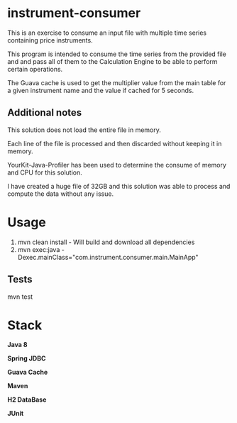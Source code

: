 # instrument-consumer
 
This is an exercise to consume an input file with multiple time series containing price instruments.

This program is intended to consume the time series from the provided file and and pass all of them to the Calculation Engine to be able to perform certain operations.

The Guava cache is used to get the multiplier value from the main table for a given instrument name and the value if cached for 5 seconds.

## Additional notes

 This solution does not load the entire file in memory. 
 
 Each line of the file is processed and then discarded without keeping it in memory.

 YourKit-Java-Profiler has been used to determine the consume of memory and CPU for this solution.

 I have created a huge file of 32GB and this solution was able to process and compute the data without any issue.

# Usage
  1) mvn clean install - Will build and download all dependencies
  2) mvn exec:java -Dexec.mainClass="com.instrument.consumer.main.MainApp"

## Tests  
  mvn test

# Stack
  **Java 8**
  
  **Spring JDBC**
  
  **Guava Cache**
  
  **Maven**
  
  **H2 DataBase**
  
  **JUnit**
  
  

  
